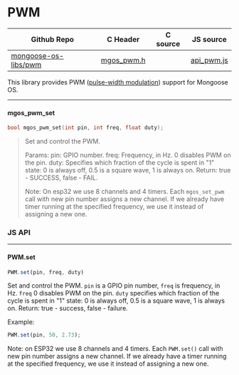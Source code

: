 # PWM
| Github Repo | C Header | C source  | JS source |
| ----------- | -------- | --------  | ----------------- |
| [mongoose-os-libs/pwm](https://github.com/mongoose-os-libs/pwm) | [mgos_pwm.h](https://github.com/mongoose-os-libs/pwm/blob/master/include/mgos_pwm.h) | &nbsp;  | [api_pwm.js](https://github.com/mongoose-os-libs/pwm/blob/master/mjs_fs/api_pwm.js)         |

This library provides PWM ([pulse-width modulation](https://en.wikipedia.org/wiki/Pulse-width_modulation)) support for Mongoose OS.


 ----- 
#### mgos_pwm_set

```c
bool mgos_pwm_set(int pin, int freq, float duty);
```
> 
> 
>  Set and control the PWM.
> 
>  Params:
>  pin:    GPIO number.
>  freq:   Frequency, in Hz. 0 disables PWM on the pin.
>  duty:   Specifies which fraction of the cycle is spent in "1" state:
>          0 is always off, 0.5 is a square wave, 1 is always on.
>  Return:
>  true - SUCCESS, false - FAIL.
> 
>  Note:
>  On esp32 we use 8 channels and 4 timers.
>  Each `mgos_set_pwm` call with new pin number assigns a new channel.
>  If we already have timer running at the specified frequency,
>  we use it instead of assigning a new one.
>  

### JS API

 --- 
#### PWM.set

```javascript
PWM.set(pin, freq, duty)
```
Set and control the PWM. `pin` is a GPIO pin number, `freq` is
frequency, in Hz. `freq` 0 disables PWM on the pin. `duty` specifies
which fraction of the cycle is spent in "1" state: 0 is always off,
0.5 is a square wave, 1 is always on.
Return: true - success, false - failure.

Example:
```javascript
PWM.set(pin, 50, 2.73);
```
Note:
on ESP32 we use 8 channels and 4 timers.
Each `PWM.set()` call with new pin number assigns a new channel.
If we already have a timer running at the specified frequency,
we use it instead of assigning a new one.
